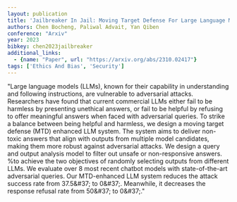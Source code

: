 ```yaml
---
layout: publication
title: 'Jailbreaker In Jail: Moving Target Defense For Large Language Models'
authors: Chen Bocheng, Paliwal Advait, Yan Qiben
conference: "Arxiv"
year: 2023
bibkey: chen2023jailbreaker
additional_links:
  - {name: "Paper", url: "https://arxiv.org/abs/2310.02417"}
tags: ['Ethics And Bias', 'Security']
---
```

"Large language models (LLMs), known for their capability in understanding and following instructions, are vulnerable to adversarial attacks. Researchers have found that current commercial LLMs either fail to be harmless by presenting unethical answers, or fail to be helpful by refusing to offer meaningful answers when faced with adversarial queries. To strike a balance between being helpful and harmless, we design a moving target defense (MTD) enhanced LLM system. The system aims to deliver non-toxic answers that align with outputs from multiple model candidates, making them more robust against adversarial attacks. We design a query and output analysis model to filter out unsafe or non-responsive answers. &#37;to achieve the two objectives of randomly selecting outputs from different LLMs. We evaluate over 8 most recent chatbot models with state-of-the-art adversarial queries. Our MTD-enhanced LLM system reduces the attack success rate from 37.5\&#37; to 0\&#37;. Meanwhile, it decreases the response refusal rate from 50\&#37; to 0\&#37;."
